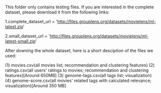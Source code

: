 This folder only contains testing files. If you are interested in the complete dataset, please download it from the following links:

1.complete_dataset_url = 'http://files.grouplens.org/datasets/movielens/ml-latest.zip'

2.small_dataset_url = 'http://files.grouplens.org/datasets/movielens/ml-latest-small.zip'

After downing the whole dataset, here is a short desciption of the files we used:

(1) movies.csv(all movies list; recommendation and clustering features)
(2) ratings.csv(all users' ratings to movies; recommendation and clustering features)[Around 650MB]
(3) genome-tags.csv(all tags list; visualization)
(4) genome-score.csv(all movies' related tags with calculated relevance; visualization)[Around 350 MB]
